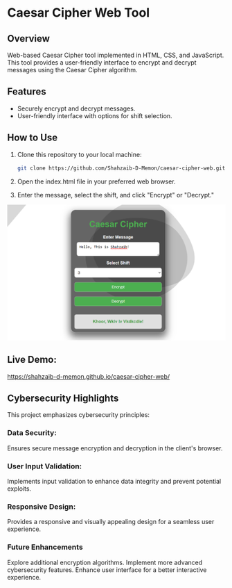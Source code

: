 # Caesar Cipher Web Tool

## Overview

Web-based Caesar Cipher tool implemented in HTML, CSS, and JavaScript. This tool provides a user-friendly interface to encrypt and decrypt messages using the Caesar Cipher algorithm.

## Features

- Securely encrypt and decrypt messages.
- User-friendly interface with options for shift selection.

## How to Use

1. Clone this repository to your local machine:

   ```bash
   git clone https://github.com/Shahzaib-D-Memon/caesar-cipher-web.git
   ```

2. Open the index.html file in your preferred web browser.

3. Enter the message, select the shift, and click "Encrypt" or "Decrypt."

![Caesar Cipher Screenshot](run.PNG)

## Live Demo:

https://shahzaib-d-memon.github.io/caesar-cipher-web/

## Cybersecurity Highlights

This project emphasizes cybersecurity principles:

### Data Security:

Ensures secure message encryption and decryption in the client's browser.

### User Input Validation:

Implements input validation to enhance data integrity and prevent potential exploits.

### Responsive Design:

Provides a responsive and visually appealing design for a seamless user experience.

### Future Enhancements

Explore additional encryption algorithms.
Implement more advanced cybersecurity features.
Enhance user interface for a better interactive experience.
